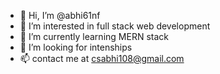 - 👋 Hi, I’m @abhi61nf
- 👀 I’m interested in full stack web development 
- 🌱 I’m currently learning MERN stack
- 💞️ I’m looking for intenships 
- 📫 contact me at csabhi108@gmail.com

<!---
abhi61nf/abhi61nf is a ✨ special ✨ repository because its `README.md` (this file) appears on your GitHub profile.
You can click the Preview link to take a look at your changes.
--->
